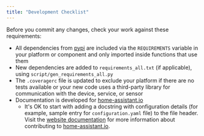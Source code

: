 ```yaml
---
title: "Development Checklist"
---
```



Before you commit any changes, check your work against these requirements:

- All dependencies from [pypi](https://pypi.python.org/pypi) are included via the `REQUIREMENTS` variable in your platform or component and only imported inside functions that use them
- New dependencies are added to `requirements_all.txt` (if applicable), using `script/gen_requirements_all.py`
- The `.coveragerc` file is updated to exclude your platform if there are no tests available or your new code uses a third-party library for communication with the device, service, or sensor
- Documentation is developed for [home-assistant.io](/)
   * It's OK to start with adding a docstring with configuration details (for example, sample entry for `configuration.yaml` file) to the file header. Visit the [website documentation](documentation_index.md) for more information about contributing to [home-assistant.io](https://github.com/home-assistant/home-assistant.github.io).

